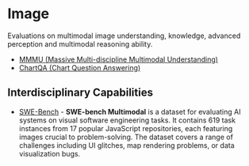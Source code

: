 # Image

Evaluations on multimodal image understanding, knowledge, advanced perception and multimodal reasoning ability.

- [MMMU (Massive Multi-discipline Multimodal Understanding)](mmmu.md)
- [ChartQA (Chart Question Answering)](chartqa.md)

## Interdisciplinary Capabilities

- [SWE-Bench](../coding/swe_bench.md) - **SWE-bench Multimodal** is a dataset for evaluating AI systems on visual software engineering tasks. It contains 619 task instances from 17 popular JavaScript repositories, each featuring images crucial to problem-solving. The dataset covers a range of challenges including UI glitches, map rendering problems, or data visualization bugs.